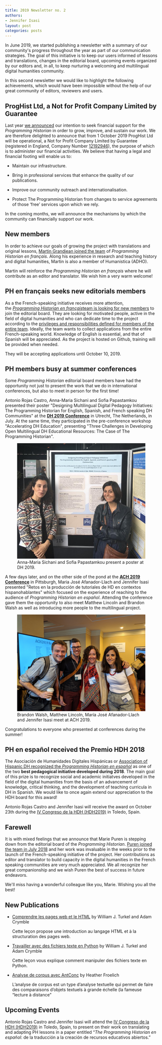 ```yaml
---
title: 2019 Newsletter no. 2 
authors:
- Jennifer Isasi
layout: post
categories: posts
---
```


In  June 2019, we started publishing a newsletter with a summary of our community's progress throughout the year as part of our communication strategies. The goal of this initiative is to keep our users informed of lessons and translations, changes in the editorial board, upcoming events organized by our editors and, in all, to keep nurturing a welcoming and multilingual digital humanities community. 

In this second newsletter we would like to highlight the following achievements, which would have been impossible without the help of our great community of editors, reviewers and users. 



## ProgHist Ltd, a Not for Profit Company Limited by Guarantee 

Last year [we announced](https://programminghistorian.org/en/support-us) our intention to seek financial support for the *Programming Historian* in order to grow, improve, and sustain our work. We are therefore delighted to announce that from 1 October 2019 ProgHist Ltd will be operational, a Not for Profit Company Limited by Guarantee (registered in England, Company Number [12192946](https://beta.companieshouse.gov.uk/company/12192946)), the purpose of which is to administer our financial activities. We believe that having a legal and financial footing will enable us to:

- Maintain our infrastructure.

- Bring in professional services that enhance the quality of our publications.

- Improve our community outreach and internationalisation.

- Protect The Programming Historian from changes to service agreements of those ‘free’ services upon which we rely.

In the coming months, we will announce the mechanisms by which the community can financially support our work.



## New members

In order to achieve our goals of growing the project with translations and original lessons, [Martin Grandjean joined the team](https://programminghistorian.org/posts/welcome-martin-grandjean) of *Programming Historian en français*. Along his experience in research and teaching history and digital humanities, Martin is also a member of Humanistica (ADHO). 

Martin will reinforce the *Programming Historian en français* where he will contribute as an editor and translator. We wish him a very warm welcome! 



## PH en français seeks new editorials members

As a the French-speaking initiative receives more attention, the [*Programming Historian en français*team is looking for new members](https://programminghistorian.org/posts/call-for-fr-members) to join the editorial board. They are looking for motivated people, active in the field of digital humanities and who can dedicate time to the project according to the [privileges and responsibilities defined for members of the entire team](https://github.com/programminghistorian/jekyll/wiki/Privileges-and-Responsibilities-of-Membership). Ideally, the team wants to collect applications from the entire French-speaking world. Knowledge of English is essential, and that of Spanish will be appreciated. As the project is hosted on Github, training will be provided when needed. 

They will be accepting applications until October 10, 2019. 



## PH members busy at summer conferences

Some *Programming Historian* editorial board members have had the opportunity not just to present the work that we do in international conferences, but also to meet in person for the first time!

Antonio Rojas Castro, Anna-Maria Sichani and Sofia Papastamkou presented their poster "Designing Multilingual Digital Pedagogy Initiatives: The Programming Historian for English, Spanish, and French speaking DH Communities" at the [**DH 2019 Conference**](https://dh2019.adho.org) in Utrecht, The Netherlands, in July. At the same time, they participated in the pre-conference workshop "Accelerating DH Education", presenting "Three Challenges in Developing Open Multilingual DH Educational Resources: The Case of The Programming Historian".   



<p><figure><img src="/images/blog/dh-2019-poster.JPG" alt="A photo of Anna-Maria Sichani and Sofia Papastamkou next to their poster at DH 2019."/><figcaption>Anna-Maria Sichani and Sofia Papastamkou present a poster at DH 2019.</figcaption></figure></p>

A few days later, and on the other side of the pond at the [**ACH 2019 Conference**](http://ach2019.ach.org) in Pittsburgh, Maria José Afanador-Llach and Jennifer Isasi presented "Retos en la producción de tutoriales de HD en contextos hispanohablantes" which focused on the experience of reaching to the audience of *Programming Historian en español*. Attending the conference gave them the opportunity to also meet Matthew Lincoln and Brandon Walsh as well as introducing more people to the multilingual project. 

<p><figure><img src="/images/blog/ach-2019-presentation.jpg" alt="A photo of Brandon Walsh, Matthew Lincoln, María José Afanador-Llach and Jennifer Isasi at ACH 2019."/><figcaption>Brandon Walsh, Matthew Lincoln, María José Afanador-Llach and Jennifer Isasi meet at ACH 2019.</figcaption></figure></p>

Congratulations to everyone who presented at conferences during the summer!



## PH en español received the Premio HDH 2018

The Asociación de Humanidades Digitales Hispánicas or [Association of Hispanic DH recognized the *Programming Historian en español*](https://programminghistorian.org/posts/premio-hdh-2018) as one of the two **best pedagogical initiative developed during 2018**. The main goal of this prize is to recognize social and academic initiatves developed in the field of the digital humanities from the basis of an advancement of knowledge, critical thinking, and the development of teaching curricula in DH in Spanish. We would like to once again extend our appreciation to the HDH board for this award!

Antonio Rojas Castro and Jennifer Isasi will receive the award on October 23th during the [IV Congreso de la HDH (HDH2019)](https://eventos.uclm.es/24964/detail/iv-congreso-internacional-de-la-asociacion-de-humanidades-digitales-hispanicas.html) in Toledo, Spain.



## Farewell

It is with mixed feelings that we announce that Marie Puren is stepping down from the editorial board of the *Programming Historian*. [Puren joined the team in July 2018](https://programminghistorian.org/posts/FR-team) and her work was invaluable in the weeks prior to the launch of the French-speaking initiative of the project. Her contributions as editor and translator to build capacity in the digital humanities in the French speaking communities are very much appreciated. We all recognize her great companionship and we wish Puren the best of success in future endeavors.  

We'll miss having a wonderful colleague like you, Marie. Wishing you all the best! 



## New Publications

- [Comprendre les pages web et le HTML](https://programminghistorian.org/fr/lecons/comprendre-les-pages-web) by William J. Turkel and Adam Crymble

  Cette leçon propose une introduction au langage HTML et à la structuration des pages web.

- [Travailler avec des fichiers texte en Python](https://programminghistorian.org/fr/lecons/travailler-avec-des-fichiers-texte) by William J. Turkel and Adam Crymble

  Cette leçon vous explique comment manipuler des fichiers texte en Python.

- [Analyse de corpus avec AntConc](https://programminghistorian.org/fr/lecons/analyse-corpus-antconc) by Heather Froelich

  L’analyse de corpus est un type d’analyse textuelle qui permet de faire des comparaisons d’objets textuels à grande échelle (la fameuse “lecture à distance” 



## Upcoming Events 
Antonio Rojas Castro and Jennifer Isasi will attend the [IV Congreso de la HDH (HDH2019)](https://eventos.uclm.es/24964/detail/iv-congreso-internacional-de-la-asociacion-de-humanidades-digitales-hispanicas.html) in Toledo, Spain, to present on their work on translating and adapting PH lessons in a paper entitled “*The Programming Historian en español*: de la traducción a la creación de recursos educativos abiertos.”  
